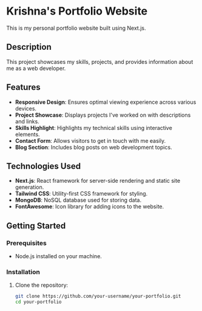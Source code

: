 # Krishna's Portfolio Website

This is my personal portfolio website built using Next.js.

## Description

This project showcases my skills, projects, and provides information about me as a web developer.

## Features

- **Responsive Design**: Ensures optimal viewing experience across various devices.
- **Project Showcase**: Displays projects I've worked on with descriptions and links.
- **Skills Highlight**: Highlights my technical skills using interactive elements.
- **Contact Form**: Allows visitors to get in touch with me easily.
- **Blog Section**: Includes blog posts on web development topics.

## Technologies Used

- **Next.js**: React framework for server-side rendering and static site generation.
- **Tailwind CSS**: Utility-first CSS framework for styling.
- **MongoDB**: NoSQL database used for storing data.
- **FontAwesome**: Icon library for adding icons to the website.

## Getting Started

### Prerequisites

- Node.js installed on your machine.

### Installation

1. Clone the repository:

   ```bash
   git clone https://github.com/your-username/your-portfolio.git
   cd your-portfolio
